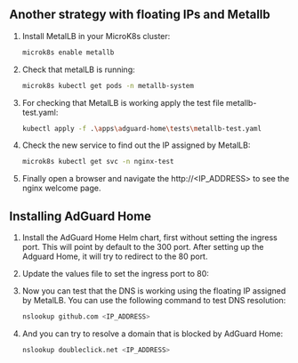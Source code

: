 ## Another strategy with floating IPs and Metallb

1. Install MetalLB in your MicroK8s cluster:
   ```bash
   microk8s enable metallb
   ```

2. Check that metalLB is running:
   ```bash
   microk8s kubectl get pods -n metallb-system
   ```

3. For checking that MetalLB is working apply the test file metallb-test.yaml:
   ```bash
   kubectl apply -f .\apps\adguard-home\tests\metallb-test.yaml
   ```
   
4. Check the new service to find out the IP assigned by MetalLB:
   ```bash
   microk8s kubectl get svc -n nginx-test
   ```
   
5. Finally open a browser and navigate the http://<IP_ADDRESS> to see the nginx welcome page.

## Installing AdGuard Home

1. Install the AdGuard Home Helm chart, first without setting the ingress port. This will point by default to the 300 port. After setting up the Adguard Home, it will try to redirect to the 80 port.

2. Update the values file to set the ingress port to 80:
   
3. Now you can test that the DNS is working using the floating IP assigned by MetalLB. You can use the following command to test DNS resolution:
   ```bash
   nslookup github.com <IP_ADDRESS>
   ```
4. And you can try to resolve a domain that is blocked by AdGuard Home:
   ```bash
   nslookup doubleclick.net <IP_ADDRESS>
   ```
   